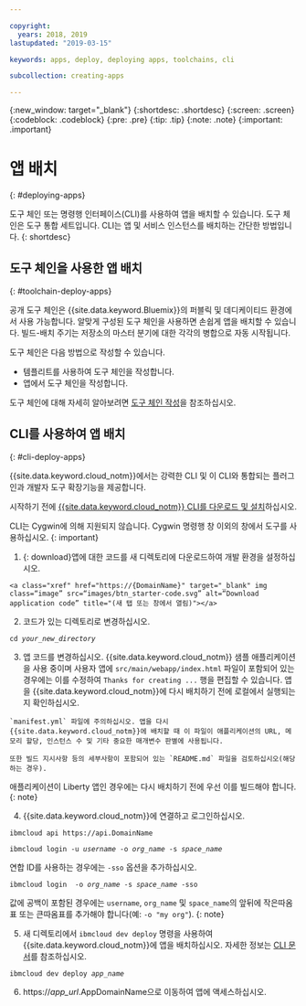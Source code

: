 ```yaml
---

copyright:
  years: 2018, 2019
lastupdated: "2019-03-15"

keywords: apps, deploy, deploying apps, toolchains, cli

subcollection: creating-apps

---
```


{:new_window: target="_blank"}
{:shortdesc: .shortdesc}
{:screen: .screen}
{:codeblock: .codeblock}
{:pre: .pre}
{:tip: .tip}
{:note: .note}
{:important: .important}

# 앱 배치
{: #deploying-apps}

도구 체인 또는 명령행 인터페이스(CLI)를 사용하여 앱을 배치할 수 있습니다. 도구 체인은 도구 통합 세트입니다. CLI는 앱 및 서비스 인스턴스를 배치하는 간단한 방법입니다.
{: shortdesc}

## 도구 체인을 사용한 앱 배치
{: #toolchain-deploy-apps}

공개 도구 체인은 {{site.data.keyword.Bluemix}}의 퍼블릭 및 데디케이티드 환경에서 사용 가능합니다. 알맞게 구성된 도구 체인을 사용하면 손쉽게 앱을 배치할 수 있습니다. 빌드-배치 주기는 저장소의 마스터 분기에 대한 각각의 병합으로 자동 시작됩니다.

도구 체인은 다음 방법으로 작성할 수 있습니다.
* 템플리트를 사용하여 도구 체인을 작성합니다.
* 앱에서 도구 체인을 작성합니다.

도구 체인에 대해 자세히 알아보려면 [도구 체인 작성](/docs/services/ContinuousDelivery?topic=ContinuousDelivery-toolchains_getting_started)을 참조하십시오.

## CLI를 사용하여 앱 배치
{: #cli-deploy-apps}

{{site.data.keyword.cloud_notm}}에서는 강력한 CLI 및 이 CLI와 통합되는 플러그인과 개발자 도구 확장기능을 제공합니다.

시작하기 전에 [{{site.data.keyword.cloud_notm}} CLI를 다운로드 및 설치](/docs/cli?topic=cloud-cli-ibmcloud-cli)하십시오.

CLI는 Cygwin에 의해 지원되지 않습니다. Cygwin 명령행 창 이외의 창에서 도구를 사용하십시오.
{: important}

  1. {: download}앱에 대한 코드를 새 디렉토리에 다운로드하여 개발 환경을 설정하십시오.

    <a class="xref" href="https://{DomainName}" target="_blank" img class=“image” src=“images/btn_starter-code.svg” alt=“Download application code” title="(새 탭 또는 창에서 열림)"></a>

  2. 코드가 있는 디렉토리로 변경하십시오.

  <pre class="pre"><code class="hljs">cd <var class="keyword varname">your_new_directory</var></code></pre>

  3.  앱 코드를 변경하십시오. {{site.data.keyword.cloud_notm}} 샘플 애플리케이션을 사용 중이며 사용자 앱에 `src/main/webapp/index.html` 파일이 포함되어 있는 경우에는 이를 수정하여 `Thanks for creating ...` 행을 편집할 수 있습니다. 앱을 {{site.data.keyword.cloud_notm}}에 다시 배치하기 전에 로컬에서 실행되는지 확인하십시오.

    `manifest.yml` 파일에 주의하십시오. 앱을 다시 {{site.data.keyword.cloud_notm}}에 배치할 때 이 파일이 애플리케이션의 URL, 메모리 할당, 인스턴스 수 및 기타 중요한 매개변수 판별에 사용됩니다.

    또한 빌드 지시사항 등의 세부사항이 포함되어 있는 `README.md` 파일을 검토하십시오(해당하는 경우).

  애플리케이션이 Liberty 앱인 경우에는 다시 배치하기 전에 우선 이를 빌드해야 합니다.
  {: note}

  4. {{site.data.keyword.cloud_notm}}에 연결하고 로그인하십시오.

  <pre class="pre"><code class="hljs">ibmcloud api https://api.<span class="keyword" data-hd-keyref="DomainName">DomainName</span></code></pre>

  <pre class="pre"><code class="hljs">ibmcloud login -u <var class="keyword varname" data-hd-keyref="user_ID">username</var> -o <var class="keyword varname" data-hd-keyref="org_name">org_name</var> -s <var class="keyword varname" data-hd-keyref="space_name">space_name</var></code></pre>

  연합 ID를 사용하는 경우에는 `-sso` 옵션을 추가하십시오.

  <pre class="pre"><code class="hljs">ibmcloud login  -o <var class="keyword varname" data-hd-keyref="org_name">org_name</var> -s <var class="keyword varname" data-hd-keyref="space_name">space_name</var> -sso</code></pre>

  값에 공백이 포함된 경우에는 `username`, `org_name` 및 `space_name`의 앞뒤에 작은따옴표 또는 큰따옴표를 추가해야 합니다(예: `-o "my org"`).
  {: note}

  5. 새 디렉토리에서 `ibmcloud dev deploy` 명령을 사용하여 {{site.data.keyword.cloud_notm}}에 앱을 배치하십시오. 자세한 정보는 [CLI 문서](/docs/cli/idt?topic=cloud-cli-idt-cli#deploy)를 참조하십시오.

  <pre class="pre"><code class="hljs">ibmcloud dev deploy <var class="keyword varname" data-hd-keyref="app_name">app_name</var></code></pre>

  6. https://<var class="keyword varname" data-hd-keyref="app_url">app_url</var>.<span class="keyword" data-hd-keyref="APPDomain">AppDomainName</span>으로 이동하여 앱에 액세스하십시오.
